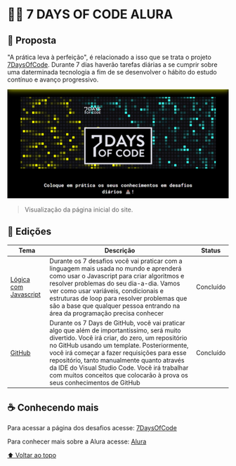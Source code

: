 # 👨‍💻 7 DAYS OF CODE ALURA


## 🎯 Proposta

"A prática leva à perfeição", é relacionado a isso que se trata o projeto [7DaysOfCode](https://7daysofcode.io).
Durante 7 dias haverão tarefas diárias a se cumprir sobre uma daterminada tecnologia a fim de se desenvolver o hábito do estudo contínuo e avanço progressivo.

<a href="https://7daysofcode.io">
  <img src="images/7daysofcode.png" alt="imagem do site 7DaysOfCode">
</a>

> Visualização da página inicial do site.

## 🚀 Edições

Tema | Descrição | Status
|---|---|---
[Lógica com Javascript](desafios/logicaJavaScript) | Durante os 7 desafios você vai praticar com a linguagem mais usada no mundo e aprenderá como usar o Javascript para criar algoritmos e resolver problemas do seu dia-a-dia. Vamos ver como usar variáveis, condicionais e estruturas de loop para resolver problemas que são a base que qualquer pessoa entrando na área da programação precisa conhecer | Concluído
[GitHub](https://github.com/LucasHenrique-dev/Semana-GitHub-Alura) | Durante os 7 Days de GitHub, você vai praticar algo que além de importantíssimo, será muito divertido. Você irá criar, do zero, um repositório no GitHub usando um template. Posteriormente, você irá começar a fazer requisições para esse repositório, tanto manualmente quanto através da IDE do Visual Studio Code. Você irá trabalhar com muitos conceitos que colocarão à prova os seus conhecimentos de GitHub | Concluído

## ☕ Conhecendo mais

Para acessar a página dos desafios acesse: [7DaysOfCode](https://7daysofcode.io)

Para conhecer mais sobre a Alura acesse: [Alura](https://www.alura.com.br)

[⬆ Voltar ao topo](#-7-days-of-code-alura)
